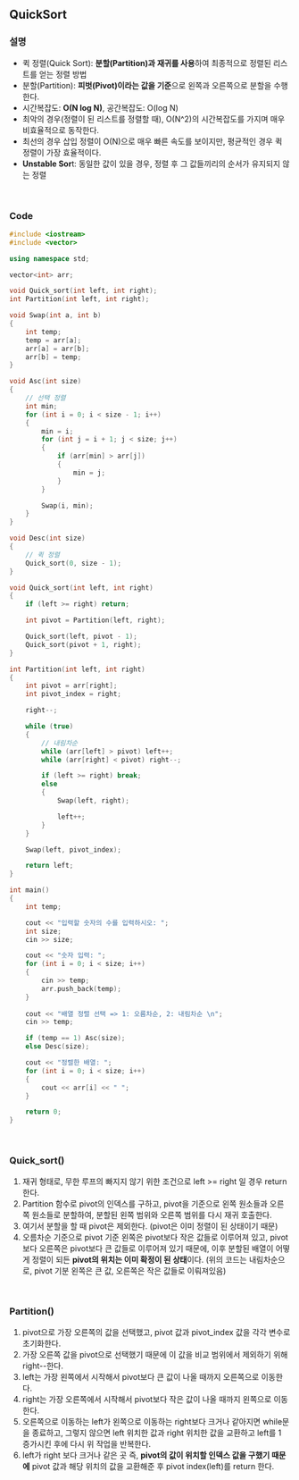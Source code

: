 ## QuickSort
### 설명
- 퀵 정렬(Quick Sort): **분할(Partition)과 재귀를 사용**하여 최종적으로 정렬된 리스트를 얻는 정렬 방법
- 분할(Partition): **피벗(Pivot)이라는 값을 기준**으로 왼쪽과 오른쪽으로 분할을 수행한다.
- 시간복잡도: **O(N log N)**, 공간복잡도: O(log N)
- 최악의 경우(정렬이 된 리스트를 정렬할 때), O(N^2)의 시간복잡도를 가지며 매우 비효율적으로 동작한다.
- 최선의 경우 삽입 정렬이 O(N)으로 매우 빠른 속도를 보이지만, 평균적인 경우 퀵 정렬이 가장 효율적이다.
- **Unstable Sor**t: 동일한 값이 있을 경우, 정렬 후 그 값들끼리의 순서가 유지되지 않는 정렬

<br/>

### Code
```cpp
#include <iostream>
#include <vector>

using namespace std;

vector<int> arr;

void Quick_sort(int left, int right);
int Partition(int left, int right);

void Swap(int a, int b)
{
    int temp;
    temp = arr[a];
    arr[a] = arr[b];
    arr[b] = temp;
}

void Asc(int size)
{
    // 선택 정렬
    int min;
    for (int i = 0; i < size - 1; i++)
    {
        min = i;
        for (int j = i + 1; j < size; j++)
        {
            if (arr[min] > arr[j])
            {
                min = j;
            }
        }

        Swap(i, min);
    }
}

void Desc(int size)
{
    // 퀵 정렬
    Quick_sort(0, size - 1);
}

void Quick_sort(int left, int right)
{
    if (left >= right) return;

    int pivot = Partition(left, right);

    Quick_sort(left, pivot - 1);
    Quick_sort(pivot + 1, right);
}

int Partition(int left, int right)
{
    int pivot = arr[right];
    int pivot_index = right;

    right--;

    while (true)
    {
        // 내림차순
        while (arr[left] > pivot) left++;
        while (arr[right] < pivot) right--;

        if (left >= right) break;
        else
        {
            Swap(left, right);

            left++;
        }
    }

    Swap(left, pivot_index);

    return left;
}

int main()
{
    int temp;

    cout << "입력할 숫자의 수를 입력하시오: ";
    int size;
    cin >> size;

    cout << "숫자 입력: ";
    for (int i = 0; i < size; i++)
    {
        cin >> temp;
        arr.push_back(temp);
    }
    
    cout << "배열 정렬 선택 => 1: 오름차순, 2: 내림차순 \n";
    cin >> temp;

    if (temp == 1) Asc(size);
    else Desc(size);

    cout << "정렬한 배열: ";
    for (int i = 0; i < size; i++)
    {
        cout << arr[i] << " ";
    }

    return 0;
}
```

<br/>

### Quick_sort()
1. 재귀 형태로, 무한 루프의 빠지지 않기 위한 조건으로 left >= right 일 경우 return 한다.
2. Partition 함수로 pivot의 인덱스를 구하고, pivot을 기준으로 왼쪽 원소들과 오른쪽 원소들로 분할하여, 분할된 왼쪽 범위와 오른쪽 범위를 다시 재귀 호출한다.
3. 여기서 분할을 할 때 pivot은 제외한다. (pivot은 이미 정렬이 된 상태이기 때문)
4. 오름차순 기준으로 pivot 기준 왼쪽은 pivot보다 작은 값들로 이루어져 있고, pivot보다 오른쪽은 pivot보다 큰 값들로 이루어져 있기 때문에, 이후 분할된 배열이 어떻게 정렬이 되든 **pivot의 위치는 이미 확정이 된 상태**이다. (위의 코드는 내림차순으로, pivot 기분 왼쪽은 큰 값, 오른쪽은 작은 값들로 이뤄져있음)

<br/>

### Partition()
1. pivot으로 가장 오른쪽의 값을 선택했고, pivot 값과 pivot_index 값을 각각 변수로 초기화한다.
2. 가장 오른쪽 값을 pivot으로 선택했기 때문에 이 값을 비교 범위에서 제외하기 위해 right--한다.
3. left는 가장 왼쪽에서 시작해서 pivot보다 큰 값이 나올 때까지 오른쪽으로 이동한다.
4. right는 가장 오른쪽에서 시작해서 pivot보다 작은 값이 나올 때까지 왼쪽으로 이동한다.
5. 오른쪽으로 이동하는 left가 왼쪽으로 이동하는 right보다 크거나 같아지면 while문을 종료하고, 그렇지 않으면 left 위치한 값과 right 위치한 값을 교환하고 left를 1 증가시킨 후에 다시 위 작업을 반복한다.
6. left가 right 보다 크거나 같은 곳 즉, **pivot의 값이 위치할 인덱스 값을 구했기 때문에** pivot 값과 해당 위치의 값을 교환해준 후 pivot index(left)를 return 한다.

<br/>
